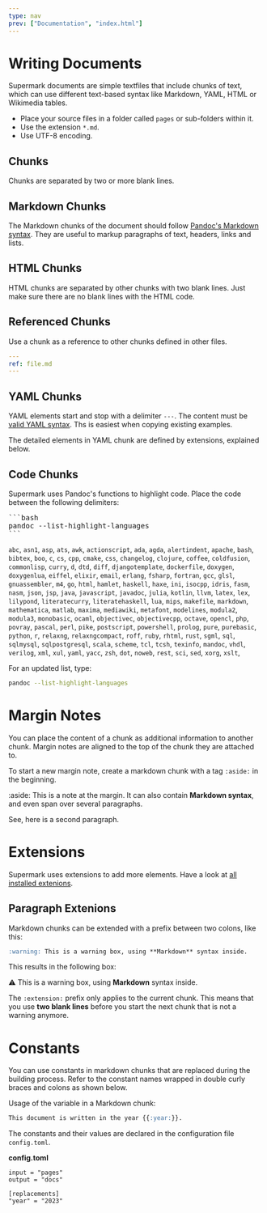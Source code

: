 ```yaml
---
type: nav
prev: ["Documentation", "index.html"]
---
```



# Writing Documents

Supermark documents are simple textfiles that include chunks of text, which can use different text-based syntax like Markdown, YAML, HTML or Wikimedia tables.

* Place your source files in a folder called `pages` or sub-folders within it.
* Use the extension `*.md`.
* Use UTF-8 encoding.


## Chunks

Chunks are separated by two or more blank lines.


## Markdown Chunks

The Markdown chunks of the document should follow [Pandoc's Markdown syntax](https://pandoc.org/MANUAL.html#pandocs-markdown).
They are useful to markup paragraphs of text, headers, links and lists.


## HTML Chunks

HTML chunks are separated by other chunks with two blank lines. Just make sure there are no blank lines with the HTML code.

## Referenced Chunks

Use a chunk as a reference to other chunks defined in other files.

```yaml
---
ref: file.md
---
```

## YAML Chunks

YAML elements start and stop with a delimiter `---`.
The content must be [valid YAML syntax](https://yaml.org). 
Ths is easiest when copying existing examples. 

The detailed elements in YAML chunk are defined by extensions, explained below.


## Code Chunks

Supermark  uses Pandoc's functions to highlight code. Place the code between the following delimiters:


<div>
<pre>
```bash
pandoc --list-highlight-languages
```
</pre>
</div>


`abc`, `asn1`, `asp`, `ats`, `awk`, `actionscript`, `ada`, `agda`, `alertindent`, `apache`, `bash`, `bibtex`, `boo`, `c`, `cs`, `cpp`, `cmake`, `css`, `changelog`, `clojure`, `coffee`, `coldfusion`, `commonlisp`, `curry`, `d`, `dtd`, `diff`, `djangotemplate`, `dockerfile`, `doxygen`, `doxygenlua`, `eiffel`, `elixir`, `email`, `erlang`, `fsharp`, `fortran`, `gcc`, `glsl`, `gnuassembler`, `m4`, `go`, `html`, `hamlet`, `haskell`, `haxe`, `ini`, `isocpp`, `idris`, `fasm`, `nasm`, `json`, `jsp`, `java`, `javascript`, `javadoc`, `julia`, `kotlin`, `llvm`, `latex`, `lex`, `lilypond`, `literatecurry`, `literatehaskell`, `lua`, `mips`, `makefile`, `markdown`, `mathematica`, `matlab`, `maxima`, `mediawiki`, `metafont`, `modelines`, `modula2`, `modula3`, `monobasic`, `ocaml`, `objectivec`, `objectivecpp`, `octave`, `opencl`, `php`, `povray`, `pascal`, `perl`, `pike`, `postscript`, `powershell`, `prolog`, `pure`, `purebasic`, `python`, `r`, `relaxng`, `relaxngcompact`, `roff`, `ruby`, `rhtml`, `rust`, `sgml`, `sql`, `sqlmysql`, `sqlpostgresql`, `scala`, `scheme`, `tcl`, `tcsh`, `texinfo`, `mandoc`, `vhdl`, `verilog`, `xml`, `xul`, `yaml`, `yacc`, `zsh`, `dot`, `noweb`, `rest`, `sci`, `sed`, `xorg`, `xslt`,

For an updated list, type:

```bash
pandoc --list-highlight-languages
```

# Margin Notes


You can place the content of a chunk as additional information to another chunk. 
Margin notes are aligned to the top of the chunk they are attached to.

To start a new margin note, create a markdown chunk with a tag `:aside:` in the beginning.

:aside: This is a note at the margin. It can also contain **Markdown syntax**, and even span over several paragraphs. 

See, here is a second paragraph.





# Extensions

Supermark uses extensions to add more elements. Have a look at [all installed extenions](extensions.html).


## Paragraph Extenions

Markdown chunks can be extended with a prefix between two colons, like this:

```markdown
:warning: This is a warning box, using **Markdown** syntax inside.
```

This results in the following box:

:warning: This is a warning box, using **Markdown** syntax inside.


The `:extension:` prefix only applies to the current chunk. This means that you use **two blank lines** before you start the next chunk that is not a warning anymore.


# Constants

You can use constants in markdown chunks that are replaced during the building process.
Refer to the constant names wrapped in double curly braces and colons as shown below.

Usage of the variable in a Markdown chunk:

```markdown
This document is written in the year {{:year:}}.
```


The constants and their values are declared in the configuration file `config.toml`. 

**config.toml**
```
input = "pages"
output = "docs"

[replacements]
"year" = "2023"
```


